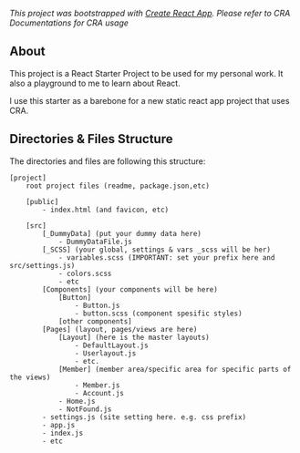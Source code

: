 <!-- TODO: Change it to guide the use of this starter pack. -->
*This project was bootstrapped with [Create React App](https://github.com/facebook/create-react-app). Please refer to CRA Documentations for CRA usage*

## About

This project is a React Starter Project to be used for my personal work. It also a playground to me to learn about React.

I use this starter as a barebone for a new static react app project that uses CRA. 

## Directories & Files Structure
The directories and files are following this structure:
```
[project]
    root project files (readme, package.json,etc)
    
    [public]
        - index.html (and favicon, etc)  
    
    [src]
        [_DummyData] (put your dummy data here)
            - DummyDataFile.js
        [_SCSS] (your global, settings & vars _scss will be her)
            - variables.scss (IMPORTANT: set your prefix here and src/settings.js)
            - colors.scss
            - etc
        [Components] (your components will be here)
            [Button]
                - Button.js
                - button.scss (component spesific styles)
            [other components]
        [Pages] (layout, pages/views are here)
            [Layout] (here is the master layouts)
                - DefaultLayout.js
                - Userlayout.js
                - etc.
            [Member] (member area/specific area for specific parts of the views)
                - Member.js
                - Account.js
            - Home.js
            - NotFound.js
        - settings.js (site setting here. e.g. css prefix)
        - app.js
        - index.js
        - etc

```
